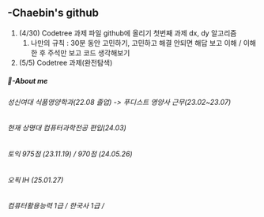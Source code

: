 ## -Chaebin's github
1. (4/30) Codetree 과제 파일 github에 올리기 첫번째 과제 dx, dy 알고리즘
   1) 나만의 규칙 : 30분 동안 고민하기, 고민하고 해결 안되면 해답 보고 이해 / 이해한 후 주석만 보고 코드 생각해보기
2. (5/5) Codetree 과제(완전탐색)
<!---
Chaeb24/Chaeb24 is a ✨ special ✨ repository because its `README.md` (this file) appears on your GitHub profile.
You can click the Preview link to take a look at your changes.
--->
##### 🧩-About me

###### 성신여대 식품영양학과(22.08 졸업) -> 푸디스트 영양사 근무(23.02~23.07)
###### 현재 상명대 컴퓨터과학전공 편입(24.03)
###### 토익 975점 (23.11.19) / 970점 (24.05.26)
###### 오픽 IH (25.01.27)
###### 컴퓨터활용능력 1급 / 한국사 1급 /
